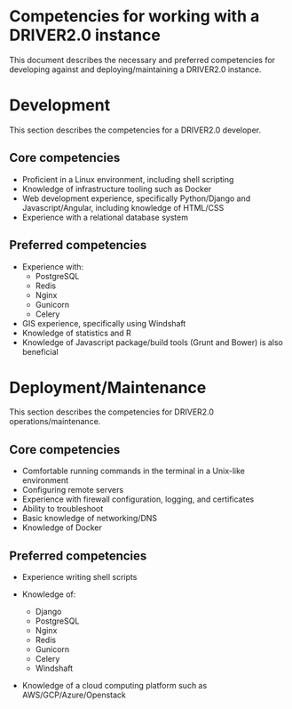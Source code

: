 # Competencies for working with a DRIVER2.0 instance

This document describes the necessary and preferred competencies for developing against and deploying/maintaining a DRIVER2.0 instance.

# Development

This section describes the competencies for a DRIVER2.0 developer.

## Core competencies

* Proficient in a Linux environment, including shell scripting
* Knowledge of infrastructure tooling such as Docker
* Web development experience, specifically Python/Django and Javascript/Angular, including knowledge of HTML/CSS
* Experience with a relational database system

## Preferred competencies

* Experience with:
  - PostgreSQL
  - Redis
  - Nginx
  - Gunicorn
  - Celery
* GIS experience, specifically using Windshaft
* Knowledge of statistics and R
* Knowledge of Javascript package/build tools (Grunt and Bower) is also beneficial

# Deployment/Maintenance

This section describes the competencies for DRIVER2.0 operations/maintenance.

## Core competencies

* Comfortable running commands in the terminal in a Unix-like environment
* Configuring remote servers
* Experience with firewall configuration, logging, and certificates
* Ability to troubleshoot
* Basic knowledge of networking/DNS
* Knowledge of Docker

## Preferred competencies

* Experience writing shell scripts
* Knowledge of:
  - Django
  - PostgreSQL
  - Nginx
  - Redis
  - Gunicorn
  - Celery
  - Windshaft

* Knowledge of a cloud computing platform such as AWS/GCP/Azure/Openstack
